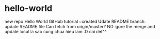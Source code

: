 # hello-world
new repo
Hello World GitHub tutorial
~created Udate README branch: update README file
Can fetch from origin/master? NO
igore the merge and update local
la sao cung chua hieu lam :D
cai det^^
